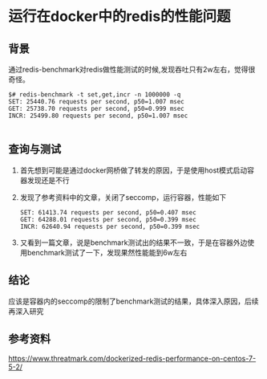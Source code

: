 # 运行在docker中的redis的性能问题

## 背景

通过redis-benchmark对redis做性能测试的时候,发现吞吐只有2w左右，觉得很奇怪。

```
$# redis-benchmark -t set,get,incr -n 1000000 -q  
SET: 25440.76 requests per second, p50=1.007 msec                   
GET: 25738.70 requests per second, p50=0.999 msec                   
INCR: 25499.80 requests per second, p50=1.007 msec                   


```



## 查询与测试

1. 首先想到可能是通过docker网桥做了转发的原因，于是使用host模式启动容器发现还是不行

2. 发现了参考资料中的文章，关闭了seccomp，运行容器，性能如下

   ```
   SET: 61413.74 requests per second, p50=0.407 msec                   
   GET: 64288.01 requests per second, p50=0.399 msec                   
   INCR: 62640.94 requests per second, p50=0.399 msec                   
   
   ```

3. 又看到一篇文章，说是benchmark测试出的结果不一致，于是在容器外边使用benchmark测试了一下，发现果然性能能到6w左右





## 结论

应该是容器内的seccomp的限制了benchmark测试的结果，具体深入原因，后续再深入研究







## 参考资料

https://www.threatmark.com/dockerized-redis-performance-on-centos-7-5-2/